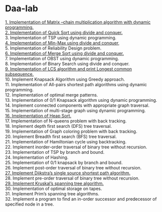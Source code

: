 # Daa-lab
<a href="https://github.com/suhrusai/Daa-lab/blob/main/Matrix%20chain%20multiplication.c">1.	Implementation of Matrix –chain multiplication algorithm with dynamic programming.</a><br>
<a href="https://github.com/suhrusai/Daa-lab/blob/main/Quicksort%20D%26C.c">2.	Implementation of Quick Sort using divide and conquer.<br></a>
3.	Implementation of  TSP using dynamic programming.<br>
<a href="https://github.com/suhrusai/Daa-lab/blob/main/MinMax%20using%20Divide%20and%20Conquer.c">4.	Implementation of  Min-Max using divide and conquer, <br></a>
5.	Implementation of  Reliability Design problem.<br>
<a href="https://github.com/suhrusai/Daa-lab/blob/main/Merge%20Sort.c">6.	Implementation of Merge Sort using divide and conquer.<br></a>
7.	Implementation of OBST using dynamic programming.<br>
8.	Implementation of Binary Search using divide and conquer.<br>
<a href="https://github.com/Epicprogrammer1/Daa-lab/blob/main/LCS.c">9.	Implementation of LCS algorithm and print Longest common subsequence. <br></a>
10.	Implement Knapsack Algorithm using Greedy approach.<br>
11.	Implementation of All-pairs shortest path algorithms using dynamic programming.<br>
12.	Implementation of  optimal merge patterns.	<br>
13.	Implementation of 0/1 Knapsack algorithm using dynamic programming.<br>
14.	Implement connected components with appropriate graph traversal.<br>
15.	Implementation of multi-stage graph using dynamic programming.<br>
<a href="https://github.com/suhrusai/Daa-lab/blob/main/Heapsort.c">16.	Implementation of  Heap Sort.</a><br>
17.	Implementation of  N-queens problem with back tracking.<br> 
18.	Implement depth first search (DFS) tree traversal.<br>
19.	Implementation of Graph coloring problem with back tracking.<br> 
20.	Implement Breadth first search (BFS) tree traversal.<br>
21.	Implementation of Hamiltonian cycle using backtracking.<br>
22.	Implement inorder-order traversal of binary tree without recursion.<br>
23.	Implementation of TSP by branch and bound.<br>
24.	Implementation of  Hashing.<br>
25.	Implementation of 0/1 knapsack by branch and bound.<br>
26.	Implement post-order traversal of binary tree without recursion.<br>
<a href="https://github.com/suhrusai/Daa-lab/blob/main/dijktras.c">27.	Implement Dijkstra’s single source shortest path algorithm.<br></a>
28.	Implement pre-order traversal of binary tree without recursion.<br>
<a href="https://github.com/suhrusai/Daa-lab/blob/main/Kruskal's.c">29.	Implement Kruskal’s spanning tree algorithm.<br></a>
30.	Implementation  of  optimal storage on tapes.<br>
31.	Implement Prim’s spanning tree algorithms.<br>
32.	Implement a program to find an in-order successor and predecessor of specified node in a tree. <br>
